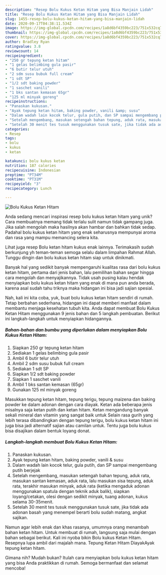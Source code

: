 ```yaml
---
description: "Resep Bolu Kukus Ketan Hitam yang Bisa Manjain Lidah"
title: "Resep Bolu Kukus Ketan Hitam yang Bisa Manjain Lidah"
slug: 1455-resep-bolu-kukus-ketan-hitam-yang-bisa-manjain-lidah
date: 2020-09-17T04:38:11.534Z
image: https://img-global.cpcdn.com/recipes/1a8d6bf4359bc223/751x532cq70/bolu-kukus-ketan-hitam-foto-resep-utama.jpg
thumbnail: https://img-global.cpcdn.com/recipes/1a8d6bf4359bc223/751x532cq70/bolu-kukus-ketan-hitam-foto-resep-utama.jpg
cover: https://img-global.cpcdn.com/recipes/1a8d6bf4359bc223/751x532cq70/bolu-kukus-ketan-hitam-foto-resep-utama.jpg
author: Bradley Ryan
ratingvalue: 3.8
reviewcount: 14
recipeingredient:
- "250 gr tepung ketan hitam"
- "1 gelas belimbing gula pasir"
- "6 butir telur utuh"
- "2 sdm susu bubuk full cream"
- "1 sdt SP"
- "1/2 sdt baking powder"
- "1 saschet vanili"
- "1 bks santan kemasan 65gr"
- "125 ml minyak goreng"
recipeinstructions:
- "Panaskan kukusan."
- "Ayak tepung ketan hitam, baking powder, vanili &amp; susu"
- "Dalam wadah lain kocok telur, gula putih, dan SP sampai mengembang putih berjejak"
- "Setelah mengembang, masukan setengah bahan tepung, aduk rata, masukan santan kemasan, aduk rata, lalu masukan sisa tepung, aduk rata, terakhir masukan minyak, aduk rata (ketika mengaduk adonan menggunakan spatula dengan teknik aduk balik), siapkan loyang/cetakan, olesi dengan sedikit minyak, tuang adonan, kukus selama 30-35menit."
- "Setelah 30 menit tes tusuk menggunakan tusuk sate, jika tidak ada adonan basah yang menempel berarti bolu sudah matang, angkat sajikan."
categories:
- Resep
tags:
- bolu
- kukus
- ketan

katakunci: bolu kukus ketan 
nutrition: 187 calories
recipecuisine: Indonesian
preptime: "PT34M"
cooktime: "PT31M"
recipeyield: "3"
recipecategory: Lunch

---
```



![Bolu Kukus Ketan Hitam](https://img-global.cpcdn.com/recipes/1a8d6bf4359bc223/751x532cq70/bolu-kukus-ketan-hitam-foto-resep-utama.jpg)

Anda sedang mencari inspirasi resep bolu kukus ketan hitam yang unik? Cara membuatnya memang tidak terlalu sulit namun tidak gampang juga. Jika salah mengolah maka hasilnya akan hambar dan bahkan tidak sedap. Padahal bolu kukus ketan hitam yang enak seharusnya mempunyai aroma dan rasa yang mampu memancing selera kita.

Lihat juga resep Bolu ketan hitam kukus enak lainnya. Terimakasih sudah berkunjung yh teman-teman semoga selalu dalam limpahan Rahmat Allah. Tunggu dingin dan bolu kukus ketan hitam siap untuk dinikmati.

Banyak hal yang sedikit banyak mempengaruhi kualitas rasa dari bolu kukus ketan hitam, pertama dari jenis bahan, lalu pemilihan bahan segar hingga cara mengolah dan menyajikannya. Tidak usah pusing kalau hendak menyiapkan bolu kukus ketan hitam yang enak di mana pun anda berada, karena asal sudah tahu triknya maka hidangan ini bisa jadi sajian spesial.


Nah, kali ini kita coba, yuk, buat bolu kukus ketan hitam sendiri di rumah. Tetap berbahan sederhana, hidangan ini dapat memberi manfaat dalam membantu menjaga kesehatan tubuh kita. Anda dapat membuat Bolu Kukus Ketan Hitam menggunakan 9 jenis bahan dan 5 langkah pembuatan. Berikut ini langkah-langkah untuk menyiapkan hidangannya.

<!--inarticleads1-->

##### Bahan-bahan dan bumbu yang diperlukan dalam menyiapkan Bolu Kukus Ketan Hitam:

1. Siapkan 250 gr tepung ketan hitam
1. Sediakan 1 gelas belimbing gula pasir
1. Ambil 6 butir telur utuh
1. Ambil 2 sdm susu bubuk full cream
1. Sediakan 1 sdt SP
1. Siapkan 1/2 sdt baking powder
1. Siapkan 1 saschet vanili
1. Ambil 1 bks santan kemasan (65gr)
1. Gunakan 125 ml minyak goreng


Masukkan tepung ketan hitam, tepung terigu, tepung maizena dan baking powder ke dalam adonan dengan cara diayak. Ketan ada beberapa jenis misalnya saja ketan putih dan ketan hitam. Ketan mengandung banyak sekali mineral dan vitamin yang sangat baik untuk Selain rasa gurih yang lebih terasa dibandingkan dengan tepung terigu, bolu kukus ketan hitam ini juga bisa jadi alternatif sajian atau camilan untuk. Tentu juga bolu kukus bisa disajikan dalam bentuk loyang donat. 

<!--inarticleads2-->

##### Langkah-langkah membuat Bolu Kukus Ketan Hitam:

1. Panaskan kukusan.
1. Ayak tepung ketan hitam, baking powder, vanili &amp; susu
1. Dalam wadah lain kocok telur, gula putih, dan SP sampai mengembang putih berjejak
1. Setelah mengembang, masukan setengah bahan tepung, aduk rata, masukan santan kemasan, aduk rata, lalu masukan sisa tepung, aduk rata, terakhir masukan minyak, aduk rata (ketika mengaduk adonan menggunakan spatula dengan teknik aduk balik), siapkan loyang/cetakan, olesi dengan sedikit minyak, tuang adonan, kukus selama 30-35menit.
1. Setelah 30 menit tes tusuk menggunakan tusuk sate, jika tidak ada adonan basah yang menempel berarti bolu sudah matang, angkat sajikan.


Namun agar lebih enak dan khas rasanya, umumnya orang menambah bahan ketan hitam. Untuk membuat di rumah, langsung saja mulai dengan bahan sebagai berikut. Kali ini nyoba bikin Bolu kukus Ketan Hitam. Resepnya lupa ambil dari majalah mana. Tepung Ketan Hitam DiayakAyak tepung ketan hitam. 

Gimana nih? Mudah bukan? Itulah cara menyiapkan bolu kukus ketan hitam yang bisa Anda praktikkan di rumah. Semoga bermanfaat dan selamat mencoba!

